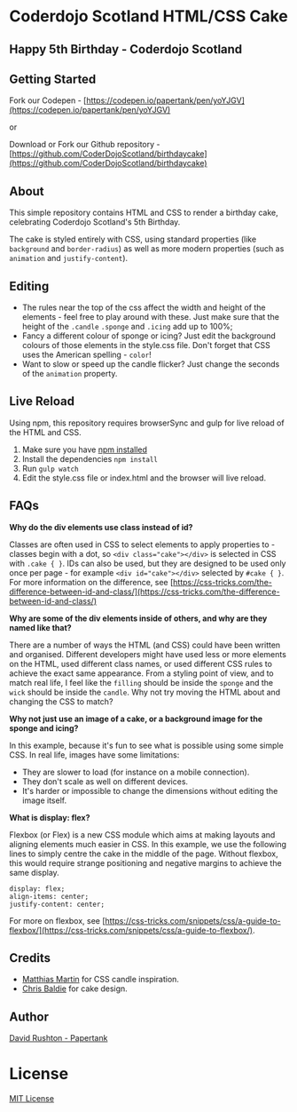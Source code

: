 # Coderdojo Scotland HTML/CSS Cake

## Happy 5th Birthday - Coderdojo Scotland

## Getting Started

Fork our Codepen - [https://codepen.io/papertank/pen/yoYJGV](https://codepen.io/papertank/pen/yoYJGV)

or

Download or Fork our Github repository - [https://github.com/CoderDojoScotland/birthdaycake](https://github.com/CoderDojoScotland/birthdaycake)

## About

This simple repository contains HTML and CSS to render a birthday cake, celebrating Coderdojo Scotland's 5th Birthday.

The cake is styled entirely with CSS, using standard properties (like `background` and `border-radius`) as well as more modern properties (such as `animation` and `justify-content`).

## Editing

- The rules near the top of the css affect the width and height of the elements - feel free to play around with these. Just make sure that the height of the `.candle` `.sponge` and `.icing` add up to 100%;
- Fancy a different colour of sponge or icing? Just edit the background colours of those elements in the style.css file. Don't forget that CSS uses the American spelling - `color`!
- Want to slow or speed up the candle flicker? Just change the seconds of the `animation` property.

## Live Reload

Using npm, this repository requires browserSync and gulp for live reload of the HTML and CSS.

1. Make sure you have [npm installed](https://www.npmjs.com/get-npm)
2. Install the dependencies `npm install`
3. Run `gulp watch`
4. Edit the style.css file or index.html and the browser will live reload.

## FAQs

**Why do the div elements use class instead of id?**

Classes are often used in CSS to select elements to apply properties to - classes begin with a dot, so `<div class="cake"></div>` is selected in CSS with `.cake { }`.
IDs can also be used, but they are designed to be used only once per page - for example `<div id="cake"></div>` selected by `#cake { }`.
For more information on the difference, see [https://css-tricks.com/the-difference-between-id-and-class/](https://css-tricks.com/the-difference-between-id-and-class/)

**Why are some of the div elements inside of others, and why are they named like that?**

There are a number of ways the HTML (and CSS) could have been written and organised. Different developers might have used less or more elements on the HTML, used different class names, or used different CSS rules to achieve the exact same appearance.
From a styling point of view, and to match real life, I feel like the `filling` should be inside the `sponge` and the `wick` should be inside the `candle`. Why not try moving the HTML about and changing the CSS to match?

**Why not just use an image of a cake, or a background image for the sponge and icing?**

In this example, because it's fun to see what is possible using some simple CSS. In real life, images have some limitations:

- They are slower to load (for instance on a mobile connection).
- They don't scale as well on different devices.
- It's harder or impossible to change the dimensions without editing the image itself.

**What is display: flex?**

Flexbox (or Flex) is a new CSS module which aims at making layouts and aligning elements much easier in CSS.
In this example, we use the following lines to simply centre the cake in the middle of the page. Without flexbox, this would require strange positioning and negative margins to achieve the same display.

```
display: flex;
align-items: center;
justify-content: center;
```

For more on flexbox, see [https://css-tricks.com/snippets/css/a-guide-to-flexbox/](https://css-tricks.com/snippets/css/a-guide-to-flexbox/).

## Credits

 * [Matthias Martin](https://codepen.io/roydigerhund/pen/qZLBBW) for CSS candle inspiration.
 * [Chris Baldie](http://chrisbaldie.com) for cake design.

## Author

[David Rushton - Papertank](http://papertank.co.uk)

# License

[MIT License](https://github.com/CoderDojoScotland/birthdaycake/blob/master/LICENSE)
